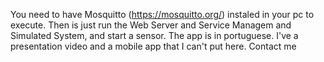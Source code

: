 You need to have Mosquitto (https://mosquitto.org/) instaled in your pc to execute.
Then is just run the Web Server and Service Managem and Simulated System, and start a sensor. The app is in portuguese.
I've a presentation video and a mobile app that I can't put here. Contact me
